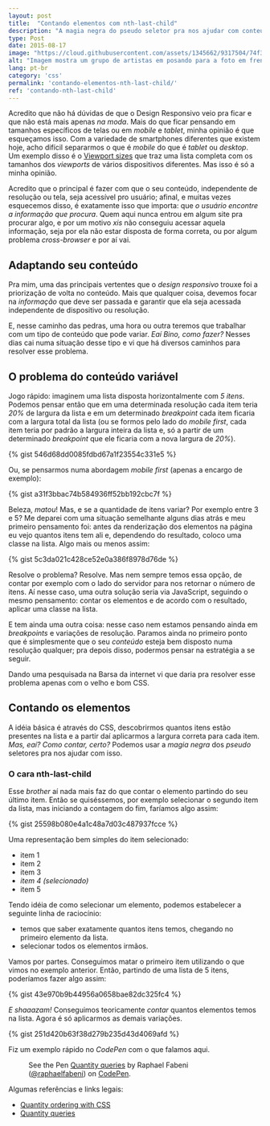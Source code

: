 ```yaml
---
layout: post
title:  "Contando elementos com nth-last-child"
description: "A magia negra do pseudo seletor pra nos ajudar com conteúdos que podem variar"
type: Post
date: 2015-08-17
image: "https://cloud.githubusercontent.com/assets/1345662/9317504/74f362ec-4512-11e5-8482-c09480c791cf.jpg"
alt: "Imagem mostra um grupo de artistas em posando para a foto em frente a uma casa de shows em uma época antiga"
lang: pt-br
category: 'css'
permalink: 'contando-elementos-nth-last-child/'
ref: 'contando-nth-last-child'
---
```


Acredito que não há dúvidas de que o Design Responsivo veio pra ficar e que não está mais apenas *na moda*. Mais do que ficar pensando em tamanhos específicos de telas ou em *mobile* e *tablet*, minha opinião é que esqueçamos isso. Com a variedade de smartphones diferentes que existem hoje, acho difícil separarmos o que é *mobile* do que é *tablet* ou *desktop*. Um exemplo disso é o [Viewport sizes](http://viewportsizes.com/) que traz uma lista completa com os tamanhos dos *viewports* de vários dispositivos diferentes. Mas isso é só a minha opinião.

Acredito que o principal é fazer com que o seu conteúdo, independente de resolução ou tela, seja acessível pro usuário; afinal, e muitas vezes esquecemos disso, é exatamente isso que importa: que *o usuário encontre a informação que procura*. Quem aqui nunca entrou em algum site pra procurar algo, e por um motivo *xis* não conseguiu acessar aquela informação, seja por ela não estar disposta de forma correta, ou por algum problema *cross-browser* e por aí vai.

## Adaptando seu conteúdo

Pra mim, uma das principais vertentes que o *design responsivo* trouxe foi a priorização de volta no conteúdo. Mais que qualquer coisa, devemos focar na *informação* que deve ser passada e garantir que ela seja acessada independente de dispositivo ou resolução.

E, nesse caminho das pedras, uma hora ou outra teremos que trabalhar com um tipo de conteúdo que pode variar. *Eaí Bino, como fazer?* Nesses dias cai numa situação desse tipo e vi que há diversos caminhos para resolver esse problema.

## O problema do conteúdo variável

Jogo rápido: imaginem uma lista disposta horizontalmente com *5 itens*. Podemos pensar então que em uma determinada resolução cada item teria *20%* de largura da lista e em um determinado *breakpoint* cada item ficaria com a largura total da lista (ou se formos pelo lado do *mobile first*, cada item teria por padrão a largura inteira da lista e, só a partir de um determinado *breakpoint* que ele ficaria com a nova largura de *20%*).

{% gist 546d68dd0085fdbd67a1f23554c331e5 %}

Ou, se pensarmos numa abordagem *mobile first* (apenas a encargo de exemplo):

{% gist a31f3bbac74b584936ff52bb192cbc7f %}

Beleza, *matou*! Mas, e se a quantidade de itens variar? Por exemplo entre 3 e 5? Me deparei com uma situação semelhante alguns dias atrás e meu primeiro pensamento foi: antes da renderização dos elementos na página eu vejo quantos itens tem ali e, dependendo do resultado, coloco uma classe na lista. Algo mais ou menos assim:

{% gist 5c3da021c428ce52e0a386f8978d76de %}

Resolve o problema? Resolve. Mas nem sempre temos essa opção, de contar por exemplo com o lado do servidor para nos retornar o número de itens. Aí nesse caso, uma outra solução seria via JavaScript, seguindo o mesmo pensamento: contar os elementos e de acordo com o resultado, aplicar uma classe na lista.

E tem ainda uma outra coisa: nesse caso nem estamos pensando ainda em *breakpoints* e variações de resolução. Paramos ainda no primeiro ponto que é simplesmente que o seu *conteúdo* esteja bem disposto numa resolução qualquer; pra depois disso, podermos pensar na estratégia a se seguir.

Dando uma pesquisada na Barsa da internet vi que daria pra resolver esse problema apenas com o velho e bom CSS.

## Contando os elementos

A idéia básica é através do CSS, descobrirmos quantos itens estão presentes na lista e a partir daí aplicarmos a largura correta para cada item. *Mas, eaí? Como contar, certo?* Podemos usar a *magia negra* dos *pseudo* seletores pra nos ajudar com isso.

### O cara nth-last-child

Esse *brother* aí nada mais faz do que contar o elemento partindo do seu último item. Então se quiséssemos, por exemplo selecionar o segundo item da lista, mas iniciando a contagem do fim, faríamos algo assim:

{% gist 25598b080e4a1c48a7d03c487937fcce %}

Uma representação bem simples do item selecionado:

* item 1
* item 2
* item 3
* *item 4 (selecionado)*
* item 5

Tendo idéia de como selecionar um elemento, podemos estabelecer a seguinte linha de raciocínio:

* temos que saber exatamente quantos itens temos, chegando no primeiro elemento da lista.
* selecionar todos os elementos irmãos.

Vamos por partes. Conseguimos matar o primeiro item utilizando o que vimos no exemplo anterior. Então, partindo de uma lista de 5 itens, poderíamos fazer algo assim:

{% gist 43e970b9b44956a0658bae82dc325fc4 %}

*E shaaazam!* Conseguimos teoricamente *contar* quantos elementos temos na lista. Agora é só aplicarmos as demais variações.

{% gist 251d420b63f38d279b235d43d4069afd %}

Fiz um exemplo rápido no *CodePen* com o que falamos aqui.

<figure class="text-center loading">
    <p data-height="268" data-theme-id="4240" data-slug-hash="xGNXzO" data-default-tab="result" data-user="raphaelfabeni" class='codepen'>See the Pen <a href='http://codepen.io/raphaelfabeni/pen/xGNXzO/'>Quantity queries</a> by Raphael Fabeni (<a href='http://codepen.io/raphaelfabeni'>@raphaelfabeni</a>) on <a href='http://codepen.io'>CodePen</a>.</p>
</figure>

Algumas referências e links legais:

* [Quantity ordering with CSS](http://www.smashingmagazine.com/2015/07/quantity-ordering-with-css/)
* [Quantity queries](http://quantityqueries.com/)

<script async src="//assets.codepen.io/assets/embed/ei.js"></script>
